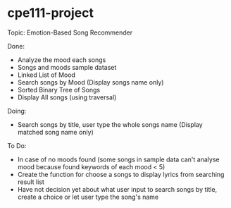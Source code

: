 # cpe111-project
 Topic: Emotion-Based Song Recommender
 
 
 Done:
 - Analyze the mood each songs
 - Songs and moods sample dataset
 - Linked List of Mood
 - Search songs by Mood (Display songs name only)
 - Sorted Binary Tree of Songs
 - Display All songs (using traversal)


Doing:
- Search songs by title, user type the whole songs name (Display matched song name only)


To Do:
- In case of no moods found (some songs in sample data can't analyse mood because found keywords of each mood < 5)
- Create the function for choose a songs to display lyrics from searching result list
- Have not decision yet about what user input to search songs by title, create a choice or let user type the song's name
